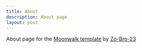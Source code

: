 ```yaml
---
title: About
description: About page
layout: post
---
```

About page for the [Moonwalk template](https://github.com/Zo-Bro-23/moonwalk-template) by [Zo-Bro-23](https://github.com/Zo-Bro-23)
